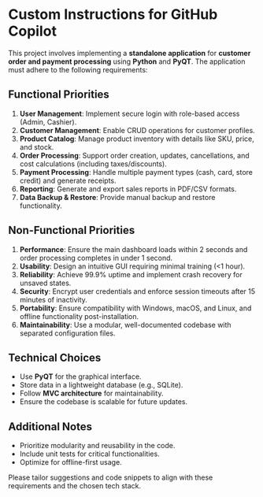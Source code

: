# Custom Instructions for GitHub Copilot

This project involves implementing a **standalone application** for **customer order and payment processing** using **Python** and **PyQT**. The application must adhere to the following requirements:

## Functional Priorities
1. **User Management**: Implement secure login with role-based access (Admin, Cashier).
2. **Customer Management**: Enable CRUD operations for customer profiles.
3. **Product Catalog**: Manage product inventory with details like SKU, price, and stock.
4. **Order Processing**: Support order creation, updates, cancellations, and cost calculations (including taxes/discounts).
5. **Payment Processing**: Handle multiple payment types (cash, card, store credit) and generate receipts.
6. **Reporting**: Generate and export sales reports in PDF/CSV formats.
7. **Data Backup & Restore**: Provide manual backup and restore functionality.

## Non-Functional Priorities
1. **Performance**: Ensure the main dashboard loads within 2 seconds and order processing completes in under 1 second.
2. **Usability**: Design an intuitive GUI requiring minimal training (<1 hour).
3. **Reliability**: Achieve 99.9% uptime and implement crash recovery for unsaved states.
4. **Security**: Encrypt user credentials and enforce session timeouts after 15 minutes of inactivity.
5. **Portability**: Ensure compatibility with Windows, macOS, and Linux, and offline functionality post-installation.
6. **Maintainability**: Use a modular, well-documented codebase with separated configuration files.

## Technical Choices
- Use **PyQT** for the graphical interface.
- Store data in a lightweight database (e.g., SQLite).
- Follow **MVC architecture** for maintainability.
- Ensure the codebase is scalable for future updates.

## Additional Notes
- Prioritize modularity and reusability in the code.
- Include unit tests for critical functionalities.
- Optimize for offline-first usage.

Please tailor suggestions and code snippets to align with these requirements and the chosen tech stack.